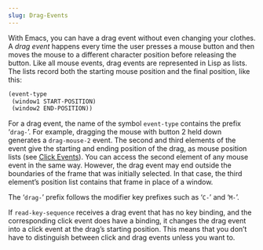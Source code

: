 ```yaml
---
slug: Drag-Events
---
```


With Emacs, you can have a drag event without even changing your clothes. A *drag event* happens every time the user presses a mouse button and then moves the mouse to a different character position before releasing the button. Like all mouse events, drag events are represented in Lisp as lists. The lists record both the starting mouse position and the final position, like this:

```lisp
(event-type
 (window1 START-POSITION)
 (window2 END-POSITION))
```

For a drag event, the name of the symbol `event-type` contains the prefix ‘`drag-`’. For example, dragging the mouse with button 2 held down generates a `drag-mouse-2` event. The second and third elements of the event give the starting and ending position of the drag, as mouse position lists (see [Click Events](Click-Events)). You can access the second element of any mouse event in the same way. However, the drag event may end outside the boundaries of the frame that was initially selected. In that case, the third element’s position list contains that frame in place of a window.

The ‘`drag-`’ prefix follows the modifier key prefixes such as ‘`C-`’ and ‘`M-`’.

If `read-key-sequence` receives a drag event that has no key binding, and the corresponding click event does have a binding, it changes the drag event into a click event at the drag’s starting position. This means that you don’t have to distinguish between click and drag events unless you want to.
